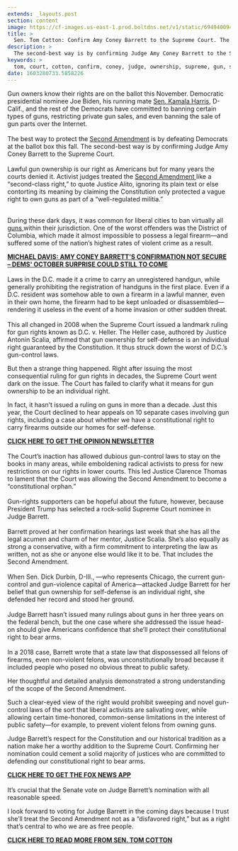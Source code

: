 ```yaml
--- 
extends: _layouts.post 
section: content 
image: https://cf-images.us-east-1.prod.boltdns.net/v1/static/694940094001/5c7e7857-d50d-414d-8603-1dbcbb9f506b/1af40194-9a5f-4809-917f-b280d6147bbf/1280x720/match/image.jpg 
title: > 
  Sen. Tom Cotton: Confirm Amy Coney Barrett to the Supreme Court. The Second Amendment is at stake 
description: > 
  The second-best way is by confirming Judge Amy Coney Barrett to the Supreme Court.Lawful gun ownership is our right as Americans but for many years the courts denied it.This all changed in 2008 when the Supreme Court issued a landmark ruling for gun rights known as D.C. v. Heller.Right after issuing the most consequential ruling for gun rights in decades, the Supreme Court went dark on the issue.Judge Barrett’s respect for the Constitution and our historical tradition as a nation make her a worthy addition to the Supreme Court. 
keywords: > 
  tom, court, cotton, confirm, coney, judge, ownership, supreme, gun, stake, rights, right, second, sen, guns, barrett 
date: 1603280733.5858226 
--- 
```

<div><p class="speakable">Gun owners know their rights are on the ballot this November. Democratic presidential nominee Joe Biden, his running mate <a href="https://www.foxnews.com/category/person/kamala-harris" target="_blank">Sen. Kamala Harris</a>, D-Calif., and the rest of the Democrats have committed to banning certain types of guns, restricting private gun sales, and even banning the sale of gun parts over the Internet.<br>&#160;<br>The best way to protect the <a href="https://www.foxnews.com/category/us/personal-freedoms/second-amendment" target="_blank">Second Amendment</a> is by defeating Democrats at the ballot box this fall. The second-best way is by confirming Judge Amy Coney Barrett to the Supreme Court.<br>&#160;<br>Lawful gun ownership is our right as Americans but for many years the courts denied it. Activist judges treated the <a href="https://www.foxnews.com/category/us/personal-freedoms/second-amendment" target="_blank">Second Amendment </a>like a &#8220;second-class right,&#8221; to quote Justice Alito, ignoring its plain text or else contorting its meaning by claiming the Constitution only protected a vague right to own guns as part of a &#8220;well-regulated militia.&#8221;</p><p class="ad gam"></p><p class="ad gam"></p><p class="ad gam"></p><p class="speakable">&#160;<br>During these dark days, it was common for liberal cities to ban virtually all <a href="https://www.foxnews.com/category/us/personal-freedoms/second-amendment" target="_blank">guns </a>within their jurisdiction. One of the worst offenders was the District of Columbia, which made it almost impossible to possess a legal firearm&#8212;and suffered some of the nation&#8217;s highest rates of violent crime as a result.</p><p><strong><a href="https://www.foxnews.com/opinion/amy-coney-barrett-confirmation-not-secure-democrats-michael-davis" target="_blank">MICHAEL DAVIS: AMY CONEY BARRETT'S CONFIRMATION NOT SECURE &#8211; DEMS' OCTOBER SURPRISE COULD STILL TO COME</a></strong><br>&#160;<br>Laws in the D.C. made it a crime to carry an unregistered handgun, while generally prohibiting the registration of handguns in the first place. Even if a D.C. resident was somehow able to own a firearm in a lawful manner, even in their own home, the firearm had to be kept unloaded or disassembled&#8212;rendering it useless in the event of a home invasion or other sudden threat.<br>&#160;<br>This all changed in 2008 when the Supreme Court issued a landmark ruling for gun rights known as D.C. v. Heller. The Heller case, authored by Justice Antonin Scalia, affirmed that gun ownership for self-defense is an individual right guaranteed by the Constitution. It thus struck down the worst of D.C.&#8217;s gun-control laws.</p><p>But then a strange thing happened. Right after issuing the most consequential ruling for gun rights in decades, the Supreme Court went dark on the issue. The Court has failed to clarify what it means for gun ownership to be an individual right.</p><p class="ad gam"></p><p>In fact, it hasn&#8217;t issued a ruling on guns in more than a decade. Just this year, the Court declined to hear appeals on 10 separate cases involving gun rights, including a case about whether we have a constitutional right to carry firearms outside our homes for self-defense.&#160;</p><p class="ad gam"></p><p><strong><a href="https://www.foxnews.com/newsletters" target="_blank">CLICK HERE TO GET THE OPINION NEWSLETTER</a></strong><br>&#160;<br>The Court&#8217;s inaction has allowed dubious gun-control laws to stay on the books in many areas, while emboldening radical activists to press for new restrictions on our rights in lower courts. This led Justice Clarence Thomas to lament that the Court was allowing the Second Amendment to become a &#8220;constitutional orphan.&#8221;<br>&#160;<br>Gun-rights supporters can be hopeful about the future, however, because President Trump has selected a rock-solid Supreme Court nominee in Judge Barrett.<br>&#160;<br>Barrett proved at her confirmation hearings last week that she has all the legal acumen and charm of her mentor, Justice Scalia. She&#8217;s also equally as strong a conservative, with a firm commitment to interpreting the law as written, not as she or anyone else would like it to be. That includes the Second Amendment.<br>&#160;<br>When Sen.&#160;Dick Durbin, D-Ill., &#8212;who represents Chicago, the current gun-control and gun-violence capital of America&#8212;attacked Judge Barrett for her belief that gun ownership for self-defense is an individual right, she defended her record and stood her ground.<br>&#160;<br>Judge Barrett hasn&#8217;t issued many rulings about guns in her three years on the federal bench, but the one case where she addressed the issue head-on should give Americans confidence that she&#8217;ll protect their constitutional right to bear arms.<br>&#160;<br>In a 2018 case, Barrett wrote that a state law that dispossessed all felons of firearms, even non-violent felons, was unconstitutionally broad because it included people who posed no obvious threat to public safety.</p><p>Her thoughtful and detailed analysis demonstrated a strong understanding of the scope of the Second Amendment.</p><p class="ad gam"></p><p>Such a clear-eyed view of the right would prohibit sweeping and novel gun-control laws of the sort that liberal activists are salivating over, while allowing certain time-honored, common-sense limitations in the interest of public safety&#8212;for example, to prevent violent felons from owning guns.</p><p class="ad gam"></p><p>Judge Barrett&#8217;s respect for the Constitution and our historical tradition as a nation make her a worthy addition to the Supreme Court. Confirming her nomination could cement a solid majority of justices who are committed to defending our constitutional right to bear arms.</p><p class="ad gam"></p><p><strong><a href="https://www.foxnews.com/apps-products" target="_blank">CLICK HERE TO GET THE FOX NEWS APP</a></strong><br>&#160;<br>It&#8217;s crucial that the Senate vote on Judge Barrett&#8217;s nomination with all reasonable speed.</p><p class="ad gam"></p><p>I look forward to voting for Judge Barrett in the coming days because I trust she&#8217;ll treat the Second Amendment not as a &#8220;disfavored right,&#8221; but as a right that&#8217;s central to who we are as free people.</p><p><strong><a href="https://www.foxnews.com/person/c/tom-cotton" target="_blank">CLICK HERE TO READ MORE FROM SEN. TOM COTTON</a></strong></p></div>